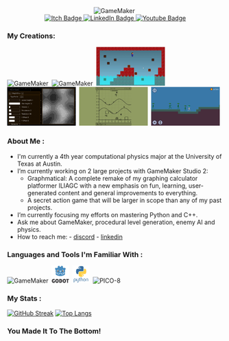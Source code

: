 <div id="header" align="center">
  <img src="https://avatars.githubusercontent.com/u/48170421?v=4" title="GameMaker" alt="GameMaker" width="160" height="160"/>&nbsp;
  <div id="badges">
    <a href="https://nandbolt.itch.io/">
      <img src="https://img.shields.io/badge/Itch-red?style=for-the-badge&logo=itchdotio&logoColor=white" alt="Itch Badge"/>
    </a>
    <a href="https://www.linkedin.com/in/alexander-wilson-b5097916a/">
      <img src="https://img.shields.io/badge/LinkedIn-blue?style=for-the-badge&logo=linkedin&logoColor=white" alt="LinkedIn Badge"/>
    </a>
    <a href="https://www.youtube.com/channel/UCQF_UYpU0FnzPEFd3Hf_pfw">
      <img src="https://img.shields.io/badge/YouTube-red?style=for-the-badge&logo=youtube&logoColor=white" alt="Youtube Badge"/>
    </a>
  </div>
</div>

### My Creations:
<div>
  <img src="https://github.com/nandbolt/Graphmatical/blob/main/gifs/gif-1.gif" title="GameMaker" alt="GameMaker" width="160" height="90"/>&nbsp;
  <img src="https://github.com/nandbolt/Monster-Cycle/blob/main/gifs/mc_gif-2-crop.gif" title="GameMaker" alt="GameMaker" width="160" height="90"/>&nbsp;
  <img src="https://github.com/nandbolt/Box-Engine/blob/main/gifs/box-engine_platformer.gif" title="GameMaker" alt="GameMaker" width="160" height="90"/>&nbsp;
  <img src="https://github.com/nandbolt/Unfinished-Projects/blob/main/screenshots/herogen_v2/img1.png" title="GameMaker" alt="GameMaker" width="160" height="90"/>&nbsp;
  <img src="https://github.com/nandbolt/ILIAGC/blob/main/promo/sc3.png" title="GameMaker" alt="GameMaker" width="160" height="90"/>&nbsp;
  <img src="https://github.com/nandbolt/Unfinished-Projects/blob/main/screenshots/they-will-kill-me_v3/img1.png" title="GameMaker" alt="GameMaker" width="160" height="90"/>&nbsp;
</div>

### About Me :
- I'm currently a 4th year computational physics major at the University of Texas at Austin.
- I’m currently working on 2 large projects with GameMaker Studio 2:
  - Graphmatical: A complete remake of my graphing calculator platformer ILIAGC with a new emphasis on fun, learning, user-generated content and general improvements to everything.
  - A secret action game that will be larger in scope than any of my past projects.
- I’m currently focusing my efforts on mastering Python and C++.
- Ask me about GameMaker, procedural level generation, enemy AI and physics.
- How to reach me:
      - [discord](https://discord.com/users/389247859578634241)
      - [linkedin](https://www.linkedin.com/in/alexander-wilson-b5097916a/)

### Languages and Tools I'm Familiar With :
<div>
  <img src="https://www.svgrepo.com/show/373618/gamemaker2.svg" title="GameMaker" alt="GameMaker" width="40" height="40"/>&nbsp;
  <img src="https://github.com/devicons/devicon/blob/master/icons/godot/godot-original-wordmark.svg" title="Godot" alt="Godot" width="40" height="40"/>&nbsp;
  <img src="https://github.com/devicons/devicon/blob/master/icons/python/python-original-wordmark.svg" title="Python" alt="Python" width="40" height="40"/>&nbsp;
  <img src="https://user-images.githubusercontent.com/11636003/52351439-0d808e80-2a2b-11e9-8963-3d2af5080ea3.png" title="PICO-8" alt="PICO-8" width="40" height="40"/>&nbsp;
</div>

### My Stats :
[![GitHub Streak](http://github-readme-streak-stats.herokuapp.com?user=nandbolt&theme=dark&background=000000)](https://git.io/streak-stats)
[![Top Langs](https://github-readme-stats.vercel.app/api/top-langs/?username=nandbolt&layout=compact&theme=vision-friendly-dark)](https://github.com/anuraghazra/github-readme-stats)

### You Made It To The Bottom!
